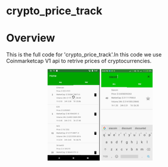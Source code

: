 # crypto_price_track

Overview
============
This is the full code for 'crypto_price_track'.In this code we use Coinmarketcap V1 api to retrive prices of cryptocurrencies.

<p align = 'center'>
<img src = 'ScreenShots/Capture.PNG' height = '246px'>
<img src = 'ScreenShots/photo_2018-08-12_20-03-15.jpg' height = '246px'>
</p>
